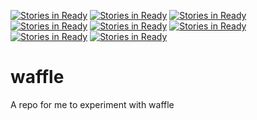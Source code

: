 [![Stories in Ready](https://badge.waffle.io/giuliandenicola/Waffle.png?label=ready&title=Ready)](https://waffle.io/giuliandenicola/Waffle)
[![Stories in Ready](https://badge.waffle.io/giuliandenicola/Waffle.png?label=ready&title=Ready)](https://waffle.io/giuliandenicola/Waffle)
[![Stories in Ready](https://badge.waffle.io/giuliandenicola/Waffle.png?label=ready&title=Ready)](https://waffle.io/giuliandenicola/Waffle)
[![Stories in Ready](https://badge.waffle.io/Smudgey/waffle.png?label=ready&title=Ready)](https://waffle.io/Smudgey/waffle)
[![Stories in Ready](https://badge.waffle.io/Smudgey/waffle.png?label=ready&title=Ready)](https://waffle.io/Smudgey/waffle)
[![Stories in Ready](https://badge.waffle.io/edziegle/waffle.png?label=ready&title=Ready)](https://waffle.io/edziegle/waffle)
[![Stories in Ready](https://badge.waffle.io/edziegle/waffle.png?label=ready&title=Ready)](https://waffle.io/edziegle/waffle)
[![Stories in Ready](https://badge.waffle.io/aldreth/waffle.png?label=ready&title=Ready)](https://waffle.io/aldreth/waffle)
# waffle

A repo for me to experiment with waffle
